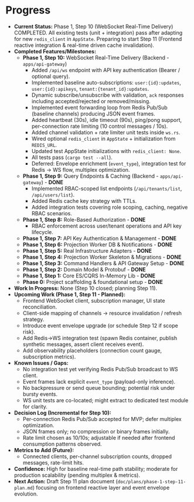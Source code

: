 # Progress

* **Current Status:** Phase 1, Step 10 (WebSocket Real-Time Delivery) COMPLETED. All existing tests (unit + integration) pass after adapting for new `redis_client` in `AppState`. Preparing to start Step 11 (Frontend reactive integration & real-time driven cache invalidation). 
* **Completed Features/Milestones:**
  * **Phase 1, Step 10:** WebSocket Real-Time Delivery (Backend - `apps/api-gateway`)
    * Added `/api/ws` endpoint with API key authentication (Bearer / optional query).
    * Implemented baseline auto-subscriptions: `user:{id}:updates`, `user:{id}:apikeys`, `tenant:{tenant_id}:updates`.
    * Dynamic subscribe/unsubscribe with validation, `ack` responses including accepted/rejected or removed/missing.
    * Implemented event forwarding loop from Redis Pub/Sub (baseline channels) producing JSON event frames.
    * Added heartbeat (30s), idle timeout (90s), ping/pong support, per-connection rate limiting (10 control messages / 10s).
    * Added channel validation + rate limiter unit tests inside `ws.rs`.
    * Wired optional `redis_client` in `AppState` + initialization from `REDIS_URL`.
    * Updated test AppState initializations with `redis_client: None`.
    * All tests pass (`cargo test --all`).
    * Deferred: Envelope enrichment (`event_type`), integration test for Redis → WS flow, multiplex optimization.
  * **Phase 1, Step 9:** Query Endpoints & Caching (Backend - `apps/api-gateway`) - **DONE**
    * Implemented RBAC-scoped list endpoints (`/api/tenants/list`, `/api/users/list`).
    * Added Redis cache key strategy with TTLs.
    * Added integration tests covering role scoping, caching, negative RBAC scenarios.
  * **Phase 1, Step 8:** Role-Based Authorization - **DONE**
    * RBAC enforcement across user/tenant operations and API key lifecycle.
  * **Phase 1, Step 7:** API Key Authentication & Management - **DONE**
  * **Phase 1, Step 6:** Projection Worker DB & Notifications - **DONE**
  * **Phase 1, Step 5:** Real Infrastructure Adapters - **DONE**
  * **Phase 1, Step 4:** Projection Worker Skeleton & Migrations - **DONE**
  * **Phase 1, Step 3:** Command Handlers & API Gateway Setup - **DONE**
  * **Phase 1, Step 2:** Domain Model & Protobuf - **DONE**
  * **Phase 1, Step 1:** Core ES/CQRS In-Memory Lib - **DONE**
  * **Phase 0:** Project scaffolding & foundational setup - **DONE**
* **Work In Progress:** None (Step 10 closed; planning Step 11).
* **Upcoming Work (Phase 1, Step 11 - Planned):**
  * Frontend WebSocket client, subscription manager, UI state reconciliation.
  * Client-side mapping of channels -> resource invalidation / refresh strategy.
  * Introduce event envelope upgrade (or schedule Step 12 if scope risk).
  * Add Redis→WS integration test (spawn Redis container, publish synthetic messages, assert client receives event).
  * Add observability placeholders (connection count gauge, subscription metrics).
* **Known Issues / Gaps:**
  * No integration test yet verifying Redis Pub/Sub broadcast to WS client.
  * Event frames lack explicit `event_type` (payload-only inference).
  * No backpressure or send queue bounding; potential risk under bursty events.
  * WS unit tests are co-located; might extract to dedicated test module for clarity.
* **Decision Log (Incremental for Step 10):**
  * Per-connection Redis Pub/Sub accepted for MVP; defer multiplex optimization.
  * JSON frames only; no compression or binary frames initially.
  * Rate limit chosen as 10/10s; adjustable if needed after frontend consumption patterns observed.
* **Metrics to Add (Future):**
  * Connected clients, per-channel subscription counts, dropped messages, rate-limit hits.
* **Confidence:** High for baseline real-time path stability; moderate for production scalability (pending multiplex & metrics).
* **Next Action:** Draft Step 11 plan document (`doc/plans/phase-1-step-11-plan.md`) focusing on frontend reactive layer and event envelope evolution.
